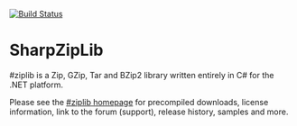 [![Build Status](https://travis-ci.org/McNeight/SharpZipLib.svg?branch=master)](https://travis-ci.org/McNeight/SharpZipLib)

SharpZipLib
===========

\#ziplib is a Zip, GZip, Tar and BZip2 library written entirely in C# for the .NET platform.

Please see the [\#ziplib homepage](http://icsharpcode.github.io/SharpZipLib/) for precompiled downloads, 
license information, link to the forum (support), release history, samples and more.

